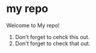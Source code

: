 # my repo

Welcome to My repo!

1. Don't forget to cehck this out.
2. Don't forget to check that out.

